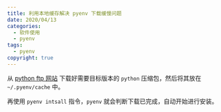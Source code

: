 ```yaml
---
title: 利用本地缓存解决 pyenv 下载缓慢问题
date: 2020/04/13
categories:
  - 软件使用
  - pyenv
tags:
  - pyenv
copyright: true
---
```


从 [python ftp 网站][1] 下载好需要目标版本的 `python` 压缩包，然后将其放在 `~/.pyenv/cache` 中。

再使用 `pyenv intsall` 指令，`pyenv` 就会判断下载已完成，自动开始进行安装。

[1]: https://www.python.org/ftp/python/